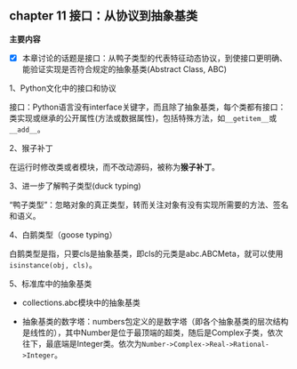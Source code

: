 ## chapter 11 接口：从协议到抽象基类

**主要内容**

- [x] 本章讨论的话题是接口：从鸭子类型的代表特征动态协议，到使接口更明确、能验证实现是否符合规定的抽象基类(Abstract Class, ABC)

1、Python文化中的接口和协议

接口：Python语言没有interface关键字，而且除了抽象基类，每个类都有接口：类实现或继承的公开属性(方法或数据属性)，包括特殊方法，如`__getitem__`或`__add__`。

2、猴子补丁

在运行时修改类或者模块，而不改动源码，被称为**猴子补丁**。

3、进一步了解鸭子类型(duck typing)

“鸭子类型”：忽略对象的真正类型，转而关注对象有没有实现所需要的方法、签名和语义。

4、白鹅类型（goose typing）

白鹅类型是指，只要cls是抽象基类，即cls的元类是abc.ABCMeta，就可以使用`isinstance(obj, cls)`。

5、标准库中的抽象基类

* collections.abc模块中的抽象基类

* 抽象基类的数字塔：numbers包定义的是数字塔（即各个抽象基类的层次结构是线性的），其中Number是位于最顶端的超类，随后是Complex子类，依次往下，最底端是Integer类。依次为`Number->Complex->Real->Rational->Integer`。
